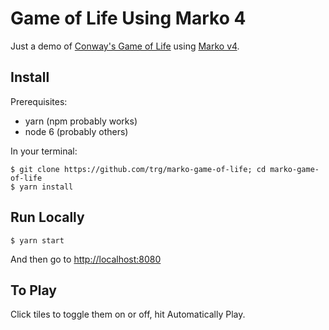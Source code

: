 # Game of Life Using Marko 4

Just a demo of [Conway's Game of Life](https://en.wikipedia.org/wiki/Conway%27s_Game_of_Life) using [Marko v4](http://markojs.com/).

## Install

Prerequisites:

- yarn (npm probably works)
- node 6 (probably others)

In your terminal:

    $ git clone https://github.com/trg/marko-game-of-life; cd marko-game-of-life
    $ yarn install

## Run Locally

    $ yarn start

And then go to [http://localhost:8080](http://localhost:8080)

## To Play

Click tiles to toggle them on or off, hit Automatically Play.
